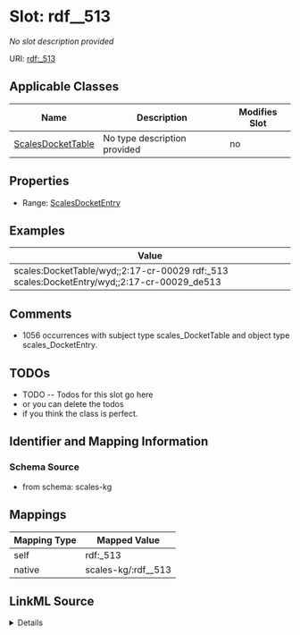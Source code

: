 

# Slot: rdf__513


_No slot description provided_





URI: [rdf:_513](http://www.w3.org/1999/02/22-rdf-syntax-ns#_513)



<!-- no inheritance hierarchy -->





## Applicable Classes

| Name | Description | Modifies Slot |
| --- | --- | --- |
| [ScalesDocketTable](../classes/ScalesDocketTable.md) | No type description provided |  no  |







## Properties

* Range: [ScalesDocketEntry](../classes/ScalesDocketEntry.md)






## Examples

| Value |
| --- |
| scales:DocketTable/wyd;;2:17-cr-00029 rdf:_513 scales:DocketEntry/wyd;;2:17-cr-00029_de513 |

## Comments

* 1056 occurrences with subject type scales_DocketTable and object type scales_DocketEntry.

## TODOs

* TODO -- Todos for this slot go here
* or you can delete the todos
* if you think the class is perfect.

## Identifier and Mapping Information







### Schema Source


* from schema: scales-kg




## Mappings

| Mapping Type | Mapped Value |
| ---  | ---  |
| self | rdf:_513 |
| native | scales-kg/:rdf__513 |




## LinkML Source

<details>
```yaml
name: rdf__513
description: No slot description provided
todos:
- TODO -- Todos for this slot go here
- or you can delete the todos
- if you think the class is perfect.
comments:
- 1056 occurrences with subject type scales_DocketTable and object type scales_DocketEntry.
examples:
- value: scales:DocketTable/wyd;;2:17-cr-00029 rdf:_513 scales:DocketEntry/wyd;;2:17-cr-00029_de513
from_schema: scales-kg
rank: 1000
slot_uri: rdf:_513
alias: rdf__513
domain_of:
- scales_DocketTable
range: scales_DocketEntry

```
</details>